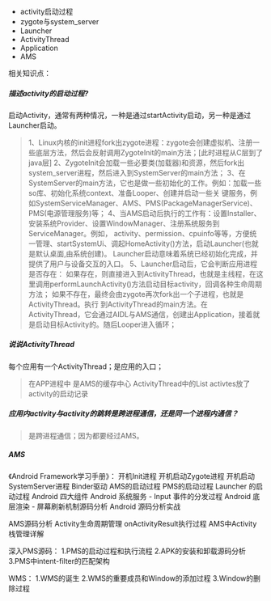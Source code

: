 
### 
* activity启动过程
* zygote与system_server
* Launcher
* ActivityThread
* Application
* AMS

相关知识点： [](../../../framework/启动流程.md)

##### 描述activity的启动过程?
启动Activity，通常有两种情况，一种是通过startActivity启动，另一种是通过Launcher启动。
> 1、Linux内核的init进程fork出zygote进程：zygote会创建虚拟机、注册一些底层方法，然后会反射调用ZygoteInit的main方法；[此时进程从C层到了java层]
> 2、ZygoteInit会加载一些必要类(加载器)和资源，然后fork出system_server进程，然后进入到SystemServer的main方法；
> 3、在SystemServer的main方法，它也是做一些初始化的工作。例如：加载一些so库、初始化系统context、准备Looper、创建并启动一些关
> 键服务，例如SystemServiceManager、AMS、PMS(PackageManagerService)、PMS(电源管理服务)等；
> 4、当AMS启动后执行的工作有：设置Installer、安装系统Provider、设置WindowManager、注册系统服务到ServiceManager。例如，
> activity、permission、cpuinfo等等，方便统一管理、startSystemUi、调起HomeActivity()方法，启动Launcher(也就是默认桌面,由系统创建)。
> Launcher启动意味着系统已经初始化完成，并提供了用户与设备交互的入口。
> 5、Launcher启动后，它会判断应用进程是否存在：
> 如果存在，则直接进入到ActivityThread，也就是主线程，在这里调用performLaunchActivity()方法启动目标activity，回调各种生命周期方法；
> 如果不存在，最终会由zygote再次fork出一个子进程，也就是ActivityThread。执行
> 到ActivityThread的main方法。在ActivityThread，它会通过AIDL与AMS通信，创建出Application，接着就是启动目标Activity的。随后Looper进入循环；

##### 说说ActivityThread
每个应用有一个ActivityThread；是应用的入口；
> 在APP进程中
是AMS的缓存中心
ActivityThread中的List<ActivityRecord> activtes放了activity的启动记录

##### 应用内activity与activity的跳转是跨进程通信，还是同一个进程内通信？
> 是跨进程通信；因为都要经过AMS。

##### AMS


《Android Framework学习手册》：
开机Init进程
开机启动Zygote进程
开机启动SystemServer进程
Binder驱动
AMS的启动过程
PMS的启动过程
Launcher 的启动过程
Android 四大组件
Android 系统服务 - Input 事件的分发过程
Android 底层渲染 - 屏幕刷新机制源码分析
Android 源码分析实战


AMS源码分析
Activity生命周期管理
onActivityResult执行过程
AMS中Activity栈管理详解

深入PMS源码：
1.PMS的启动过程和执行流程
2.APK的安装和卸载源码分析
3.PMS中intent-filter的匹配架构

WMS：
1.WMS的诞生
2.WMS的重要成员和Window的添加过程
3.Window的删除过程